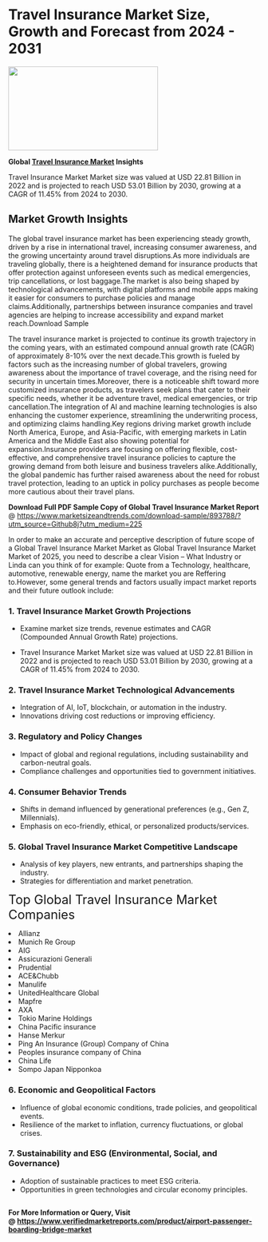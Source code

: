 <H1>Travel Insurance Market Size, Growth and Forecast from 2024 - 2031</H1><img class="aligncenter size-medium wp-image-584254" src="https://thirdeyenews.in/wp-content/uploads/2024/09/Global-Market-Research-300x168.jpeg" alt="" width="300" height="168" /><p><strong>Global&nbsp;<a href="https://www.marketsizeandtrends.com/download-sample/893788/?utm_source=Github8j?utm_medium=225">Travel Insurance Market</a> Insights</strong></p><p>Travel Insurance Market Market size was valued at USD 22.81 Billion in 2022 and is projected to reach USD 53.01 Billion by 2030, growing at a CAGR of 11.45% from 2024 to 2030.</p><p><h2>Market Growth Insights</h2> <p>The global travel insurance market has been experiencing steady growth, driven by a rise in international travel, increasing consumer awareness, and the growing uncertainty around travel disruptions.As more individuals are traveling globally, there is a heightened demand for insurance products that offer protection against unforeseen events such as medical emergencies, trip cancellations, or lost baggage.The market is also being shaped by technological advancements, with digital platforms and mobile apps making it easier for consumers to purchase policies and manage claims.Additionally, partnerships between insurance companies and travel agencies are helping to increase accessibility and expand market reach.Download Sample</p> <p>The travel insurance market is projected to continue its growth trajectory in the coming years, with an estimated compound annual growth rate (CAGR) of approximately 8-10% over the next decade.This growth is fueled by factors such as the increasing number of global travelers, growing awareness about the importance of travel coverage, and the rising need for security in uncertain times.Moreover, there is a noticeable shift toward more customized insurance products, as travelers seek plans that cater to their specific needs, whether it be adventure travel, medical emergencies, or trip cancellation.The integration of AI and machine learning technologies is also enhancing the customer experience, streamlining the underwriting process, and optimizing claims handling.Key regions driving market growth include North America, Europe, and Asia-Pacific, with emerging markets in Latin America and the Middle East also showing potential for expansion.Insurance providers are focusing on offering flexible, cost-effective, and comprehensive travel insurance policies to capture the growing demand from both leisure and business travelers alike.Additionally, the global pandemic has further raised awareness about the need for robust travel protection, leading to an uptick in policy purchases as people become more cautious about their travel plans.</p><p><span class=""><strong>Download Full PDF Sample Copy of Global Travel Insurance Market Report</strong> @ <a href="https://www.marketsizeandtrends.com/download-sample/893788/?utm_source=Github8j?utm_medium=225" target="_blank">https://www.marketsizeandtrends.com/download-sample/893788/?utm_source=Github8j?utm_medium=225</a></span></p><p>In order to make an accurate and perceptive description of future scope of a Global&nbsp;Travel Insurance Market Market as Global&nbsp;Travel Insurance Market Market of 2025, you need to describe a clear Vision &ndash; What Industry or Linda can you think of for example: Quote from a Technology, healthcare, automotive, renewable energy, name the market you are Reffering to.However, some general trends and factors usually impact market reports and their future outlook include:</p><h3>1.&nbsp;<strong>Travel Insurance Market Growth Projections</strong></h3><ul><li>Examine market size trends, revenue estimates and CAGR (Compounded Annual Growth Rate) projections.</li><li><p>Travel Insurance Market Market size was valued at USD 22.81 Billion in 2022 and is projected to reach USD 53.01 Billion by 2030, growing at a CAGR of 11.45% from 2024 to 2030.</p></li></ul><h3>2.&nbsp;<strong>Travel Insurance Market Technological Advancements</strong></h3><ul><li>Integration of AI, IoT, blockchain, or automation in the industry.</li><li>Innovations driving cost reductions or improving efficiency.</li></ul><h3>3.&nbsp;<strong>Regulatory and Policy Changes</strong></h3><ul><li>Impact of global and regional regulations, including sustainability and carbon-neutral goals.</li><li>Compliance challenges and opportunities tied to government initiatives.</li></ul><h3>4.&nbsp;<strong>Consumer Behavior Trends</strong></h3><ul><li>Shifts in demand influenced by generational preferences (e.g., Gen Z, Millennials).</li><li>Emphasis on eco-friendly, ethical, or personalized products/services.</li></ul><h3>5.&nbsp;<strong>Global Travel Insurance Market Competitive Landscape</strong></h3><ul><li>Analysis of key players, new entrants, and partnerships shaping the industry.</li><li>Strategies for differentiation and market penetration.</li></ul><p data-pm-slice="1 1 []"><span style="color: inherit; font-family: inherit; font-size: 25px;">Top Global Travel Insurance Market Companies</span></p><div class="" data-test-id=""><p><li>Allianz</li><li> Munich Re Group</li><li> AIG</li><li> Assicurazioni Generali</li><li> Prudential</li><li> ACE&Chubb</li><li> Manulife</li><li> UnitedHealthcare Global</li><li> Mapfre</li><li> AXA</li><li> Tokio Marine Holdings</li><li> China Pacific insurance</li><li> Hanse Merkur</li><li> Ping An Insurance (Group) Company of China</li><li> Peoples insurance company of China</li><li> China Life</li><li> Sompo Japan Nipponkoa</li></p></div><h3>6.&nbsp;<strong>Economic and Geopolitical Factors</strong></h3><ul><li>Influence of global economic conditions, trade policies, and geopolitical events.</li><li>Resilience of the market to inflation, currency fluctuations, or global crises.</li></ul><h3>7.&nbsp;<strong>Sustainability and ESG (Environmental, Social, and Governance)</strong></h3><ul><li>Adoption of sustainable practices to meet ESG criteria.</li><li>Opportunities in green technologies and circular economy principles.</li></ul><h2><strong style="font-size: 14px;">For More Information or Query, Visit @&nbsp;</strong><a style="background-color: #ffffff; font-size: 14px;" href="https://www.marketsizeandtrends.com/report/travel-insurance-market-/" target="_blank">https://www.verifiedmarketreports.com/product/airport-passenger-boarding-bridge-market</a></h2>